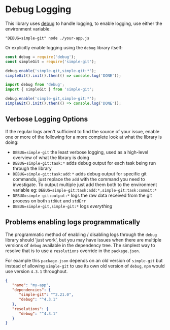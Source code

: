 
# Debug Logging

This library uses [debug](https://www.npmjs.com/package/debug) to handle logging,
to enable logging, use either the environment variable:

```
"DEBUG=simple-git" node ./your-app.js 
``` 

Or explicitly enable logging using the `debug` library itself:

```javascript
const debug = require('debug');
const simpleGit = require('simple-git');

debug.enable('simple-git,simple-git:*');
simpleGit().init().then(() => console.log('DONE'));
``` 


```typescript
import debug from 'debug';
import { simpleGit } from 'simple-git';

debug.enable('simple-git,simple-git:*');
simpleGit().init().then(() => console.log('DONE'));
``` 

## Verbose Logging Options

If the regular logs aren't sufficient to find the source of your issue, enable one or more of the
following for a more complete look at what the library is doing:

- `DEBUG=simple-git` the least verbose logging, used as a high-level overview of what the library is doing
- `DEBUG=simple-git:task:*` adds debug output for each task being run through the library
- `DEBUG=simple-git:task:add:*` adds debug output for specific git commands, just replace the `add` with
  the command you need to investigate. To output multiple just add them both to the environment
  variable eg: `DEBUG=simple-git:task:add:*,simple-git:task:commit:*`
- `DEBUG=simple-git:output:*` logs the raw data received from the git process on both `stdOut` and `stdErr`
- `DEBUG=simple-git,simple-git:*` logs _everything_ 

## Problems enabling logs programmatically 

The programmatic method of enabling / disabling logs through the `debug` library should 'just work',
but you may have issues when there are multiple versions of `debug` available in the dependency tree.
The simplest way to resolve that is to use a `resolutions` override in the `package.json`.

For example this `package.json` depends on an old version of `simple-git` but instead of allowing
`simple-git` to use its own old version of `debug`, `npm` would use version `4.3.1` throughout.

```json
{
   "name": "my-app",
   "dependencies": {
      "simple-git": "^2.21.0",
      "debug": "^4.3.1"
   },
   "resolutions": {
      "debug": "^4.3.1"
   }
}
```
